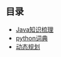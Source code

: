 ## 目录

* [Java知识梳理](https://github.com/a594645875/blog/blob/master/README.md)
* [python词典](https://www.w3cschool.cn/python/dict)
* [动态规划](https://www.cnblogs.com/hithongming/p/9229871.html)


